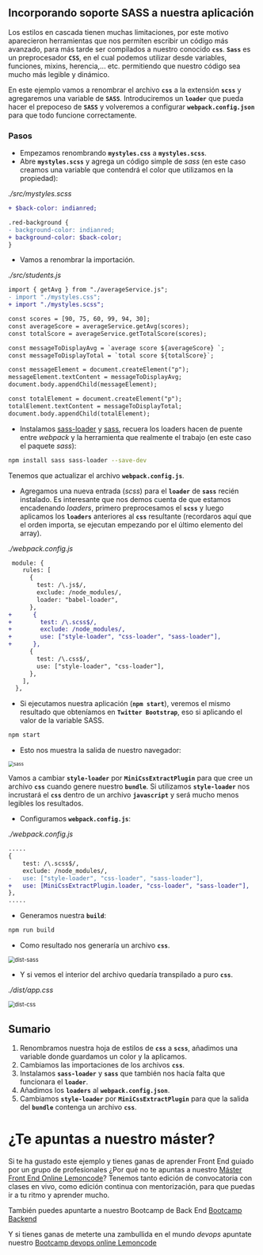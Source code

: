 ## Incorporando soporte SASS a nuestra aplicación

Los estilos en cascada tienen muchas limitaciones, por este motivo aparecieron herramientas que nos permiten escribir un código más avanzado, para más tarde ser compilados a nuestro conocido **`css`**. **`Sass`** es un preprocesador **`CSS`**, en el cual podemos utilizar desde variables, funciones, mixins, herencia,... etc. permitiendo que nuestro código sea mucho más legible y dinámico.

En este ejemplo vamos a renombrar el archivo **`css`** a la extensión **`scss`** y agregaremos una variable de **`SASS`**. Introduciremos un **`loader`** que pueda hacer el prepoceso de **`SASS`** y volveremos a configurar **`webpack.config.json`** para que todo funcione correctamente.

### Pasos

- Empezamos renombrando **`mystyles.css`** a **`mystyles.scss`**.
- Abre **`mystyles.scss`** y agrega un código simple de _sass_ (en este caso creamos una variable que contendrá el color que utilizamos en la propiedad):

_./src/mystyles.scss_

```diff
+ $back-color: indianred;

.red-background {
- background-color: indianred;
+ background-color: $back-color;
}
```

- Vamos a renombrar la importación.

_./src/students.js_

```diff
import { getAvg } from "./averageService.js";
- import "./mystyles.css";
+ import "./mystyles.scss";

const scores = [90, 75, 60, 99, 94, 30];
const averageScore = averageService.getAvg(scores);
const totalScore = averageService.getTotalScore(scores);

const messageToDisplayAvg = `average score ${averageScore} `;
const messageToDisplayTotal = `total score ${totalScore}`;

const messageElement = document.createElement("p");
messageElement.textContent = messageToDisplayAvg;
document.body.appendChild(messageElement);

const totalElement = document.createElement("p");
totalElement.textContent = messageToDisplayTotal;
document.body.appendChild(totalElement);
```

- Instalamos [sass-loader](https://github.com/webpack-contrib/sass-loader) y [sass](https://github.com/sass/sass), recuera los loaders hacen de puente entre _webpack_ y la herramienta que realmente el trabajo
  (en este caso el paquete _sass_):

```bash
npm install sass sass-loader --save-dev
```

Tenemos que actualizar el archivo **`webpack.config.js`**.

- Agregamos una nueva entrada (_scss_) para el **`loader`** de **`sass`** recién instalado. Es interesante que
  nos demos cuenta de que estamos encadenando _loaders_, primero preprocesamos el **`scss`** y luego aplicamos los **`loaders`** anteriores al **`css`** resultante (recordaros aquí que el orden importa, se ejecutan
  empezando por el último elemento del array).

_./webpack.config.js_

```diff
 module: {
    rules: [
      {
        test: /\.js$/,
        exclude: /node_modules/,
        loader: "babel-loader",
      },
+      {
+        test: /\.scss$/,
+        exclude: /node_modules/,
+        use: ["style-loader", "css-loader", "sass-loader"],
+      },
      {
        test: /\.css$/,
        use: ["style-loader", "css-loader"],
      },
    ],
  },
```

- Si ejecutamos nuestra aplicación (**`npm start`**), veremos el mismo resultado que obteníamos en **`Twitter Bootstrap`**, eso si aplicando el valor de la variable SASS.

```bash
npm start
```

- Esto nos muestra la salida de nuestro navegador:

<img src="./content/bootstrap.png" alt="sass" style="zoom:67%;" />

Vamos a cambiar **`style-loader`** por **`MiniCssExtractPlugin`** para que cree un archivo **`css`** cuando genere nuestro **`bundle`**. Si utilizamos **`style-loader`** nos incrustará el **`css`** dentro de un archivo **`javascript`** y será mucho menos legibles los resultados.

- Configuramos **`webpack.config.js`**:

_./webpack.config.js_

```diff
.....
{
	test: /\.scss$/,
	exclude: /node_modules/,
-	use: ["style-loader", "css-loader", "sass-loader"],
+	use: [MiniCssExtractPlugin.loader, "css-loader", "sass-loader"],
},
.....
```

- Generamos nuestra **`build`**:

```bash
npm run build
```

- Como resultado nos generaría un archivo **`css`**.

<img src="./content/dist-sass.png" alt="dist-sass" style="zoom:80%;" />

- Y si vemos el interior del archivo quedaría transpilado a puro **`css`**.

_./dist/app.css_

<img src="./content/dist-css.PNG" alt="dist-css" style="zoom:80%;" />

## Sumario

1. Renombramos nuestra hoja de estilos de **`css`** a **`scss`**, añadimos una variable donde guardamos un color y la aplicamos.
2. Cambiamos las importaciones de los archivos **`css`**.
3. Instalamos **`sass-loader`** y **`sass`** que también nos hacía falta que funcionara el **`loader`**.
4. Añadimos los **`loaders`** al **`webpack.config.json`**.
5. Cambiamos **`style-loader`** por **`MiniCssExtractPlugin`** para que la salida del **`bundle`** contenga un archivo **`css`**.

# ¿Te apuntas a nuestro máster?

Si te ha gustado este ejemplo y tienes ganas de aprender Front End
guiado por un grupo de profesionales ¿Por qué no te apuntas a
nuestro [Máster Front End Online Lemoncode](https://lemoncode.net/master-frontend#inicio-banner)? Tenemos tanto edición de convocatoria
con clases en vivo, como edición continua con mentorización, para
que puedas ir a tu ritmo y aprender mucho.

También puedes apuntarte a nuestro Bootcamp de Back End [Bootcamp Backend](https://lemoncode.net/bootcamp-backend#inicio-banner)

Y si tienes ganas de meterte una zambullida en el mundo _devops_
apuntate nuestro [Bootcamp devops online Lemoncode](https://lemoncode.net/bootcamp-devops#bootcamp-devops/inicio)
